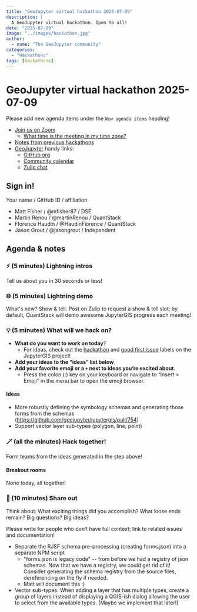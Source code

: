 ```yaml
---
title: "GeoJupyter virtual hackathon 2025-07-09"
description: |
  A GeoJupyter virtual hackathon. Open to all!
date: "2025-07-09"
image: "../images/hackathon.jpg"
author:
  - name: "The GeoJupyter community"
categories:
  - "Hackathons"
tags: [hackathons]
---
```


# GeoJupyter virtual hackathon 2025-07-09

Please add new agenda items under the `New agenda items` heading!

- [Join us on Zoom](https://berkeley.zoom.us/j/92451699568)
  - [What time is the meeting in my time zone?](https://dateful.com/convert/utc?t=2pm)
- [Notes from previous hackathons](https://geojupyter.org/blog/#category=Hackathons)
- [GeoJupyter](https://geojupyter.org) handy links:
  - [GitHub org](https://github.com/geojupyter)
  - [Community calendar](https://geojupyter.org/calendar.html)
  - [Zulip chat](https://jupyter.zulipchat.com/#narrow/channel/471314-geojupyter)


## Sign in!

Your name / GitHub ID / affiliation

* Matt Fisher / \@mfisher87 / DSE
* Martin Renou / \@martinRenou / QuantStack
* Florence Haudin / \@HaudinFlorence / QuantStack
* Jason Grout / \@jasongrout / Independent


## Agenda & notes

### ⚡ (5 minutes) Lightning intros

Tell us about you in 30 seconds or less!


### 🌐 (5 minutes) Lightning demo

What's new? Show & tell.
Post on Zulip to request a show & tell slot;
by default, QuantStack will demo awesome JupyterGIS progress each meeting!


### 💡 (5 minutes) What will we hack on?

* **What do you want to work on today**?
  * For ideas, check out the [hackathon](https://github.com/geojupyter/jupytergis/labels/hackathon)
    and [good first issue](https://github.com/geojupyter/jupytergis/labels/good%20first%20issue)
    labels on the JupyterGIS project!
* **Add your ideas to the “ideas” list below**.
* **Add your favorite emoji or a `+` next to ideas you’re excited about**.
  * Press the colon (:) key on your keyboard or navigate to “Insert > Emoji” in the menu bar to open the emoji browser.


#### Ideas

* More robustly defining the symbology schemas and generating those forms from the schemas (https://github.com/geojupyter/jupytergis/pull/754)
* Support vector layer sub-types (polygon, line, point)


### 🪄 (all the minutes) Hack together!

Form teams from the ideas generated in the step above!


#### Breakout rooms

None today, all together!


### 💬 (10 minutes) Share out

Think about:
What exciting things did you accomplish?
What loose ends remain?
Big questions? Big ideas?

Please write for people who don’t have full context; link to related issues and documentation!

* Separate the RJSF schema pre-processing (creating forms.json) into a separate NPM script
    * "forms.json is legacy code" -- from before we had a registry of json schemas. Now that we have a registry, we could get rid of it! Consider generating the schema registry from the source files, dereferencing on the fly if needed.
    * Matt will document this :)
* Vector sub-types: When adding a layer that has multiple types, create a group of layers instead of displaying a QGIS-ish dialog allowing the user to select from the available types. (Maybe we implement that later!)
